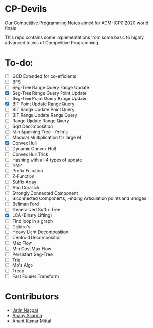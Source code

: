 # CP-Devils
Our Competitive Programming Notes aimed for ACM-ICPC 2020 world finals

This repo contains some implementations from some basic to highly advanced topics of Competitive Programming

# To-do:
- [ ] GCD Extended for co-efficients
- [ ] BFS
- [ ] Seg-Tree Range Query Range Update
- [x] Seg-Tree Range Query Point Update
- [ ] Seg-Tree Point Query Range Update
- [x] BIT Point Update Range Query
- [ ] BIT Range Update Point Query
- [ ] BIT Range Update Range Query
- [ ] Range Update Range Query
- [ ] Sqrt Decomposition
- [ ] Min Spanning Tree - Prim's
- [ ] Modular Multiplication for large M
- [x] Convex Hull
- [ ] Dynamic Convex Hull
- [ ] Convex Hull Trick
- [ ] Hashing with all 4 types of update
- [ ] KMP
- [ ] Prefix Function
- [ ] Z-Function
- [ ] Suffix Array
- [ ] Aho Corasick
- [ ] Strongly Connected Component
- [ ] Biconnected Components, Finding Articulation points and Bridges
- [ ] Bellman Ford
- [ ] Generalized Suffix Tree
- [x] LCA (Binary Lifting)
- [ ] Find loop in a graph
- [ ] Dijiktra's
- [ ] Heavy Light Decomposition
- [ ] Centroid Decomposition
- [ ] Max Flow
- [ ] Min Cost Max Flow
- [ ] Persistant Seg-Tree
- [ ] Trie
- [ ] Mo's Algo
- [ ] Treap
- [ ] Fast Fourier Transform

# Contributors
- [Jatin Nagpal](https://github.com/Jatin-Nagpal)
- [Anany Sharma](https://github.com/sharma235)
- [Anant Kumar Mittal](https://github.com/coderanant)

